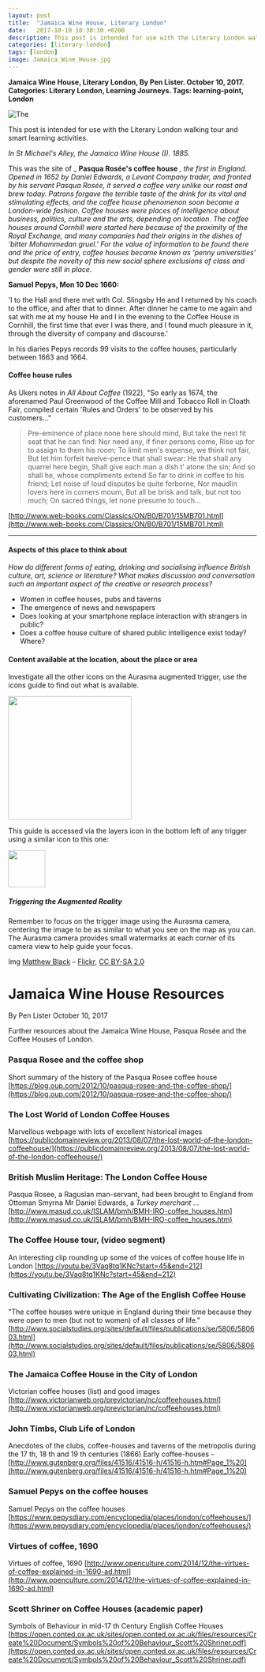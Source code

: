 ```yaml
---
layout: post
title:  "Jamaica Wine House, Literary London"
date:   2017-10-10 10:30:30 +0200
description: This post is intended for use with the Literary London walking tour and smart learning activities and was originally only available via the Aurasma AR trigger.
categories: [literary-london]
tags: [london]
image: Jamaica_Wine_House.jpg
---
```


**Jamaica Wine House, Literary London, By Pen Lister. October 10, 2017. Categories: Literary London, Learning Journeys. Tags: learning-point, London**

![The ]({{site.baseurl}}/assets/images/Jamaica_Wine_House.jpg)

This post is intended for use with the Literary London walking tour and smart learning activities.

_In St Michael's Alley, the Jamaica Wine House (I). 1885._

This was the site of _ **Pasqua Rosée's coffee house** _, the first in England. Opened in 1652 by Daniel Edwards, a Levant Company trader, and fronted by his servant Pasqua Rosée, it served a coffee very unlike our roast and brew today. Patrons forgave the terrible taste of the drink for its vital and stimulating effects, and the coffee house phenomenon soon became a London-wide fashion. Coffee houses were places of intelligence about business, politics, culture and the arts, depending on location. The coffee houses around Cornhill were started here because of the proximity of the Royal Exchange, and many companies had their origins in the dishes of 'bitter Mohammedan gruel.' For the value of information to be found there and the price of entry, coffee houses became known as 'penny universities' but despite the novelty of this new social sphere exclusions of class and gender were still in place._

**Samuel Pepys, Mon 10 Dec 1660:**

'I to the Hall and there met with Col. Slingsby He and I returned by his coach to the office, and after that to dinner. After dinner he came to me again and sat with me at my house He and I in the evening to the Coffee House in Cornhill, the first time that ever I was there, and I found much pleasure in it, through the diversity of company and discourse.'

In his diaries Pepys records 99 visits to the coffee houses, particularly between 1663 and 1664.

#### **Coffee house rules**

As Ukers notes in _All About Coffee_ (1922), "So early as 1674, the aforenamed Paul Greenwood of the Coffee Mill and Tobacco Roll in Cloath Fair, compiled certain 'Rules and Orders' to be observed by his customers…"

> Pre-eminence of place none here should mind,
  But take the next fit seat that he can find:
 Nor need any, if finer persons come,
 Rise up for to assign to them his room;
 To limit men's expense, we think not fair,
 But let him forfeit twelve-pence that shall swear:
 He that shall any quarrel here begin,
 Shall give each man a dish t' atone the sin;
 And so shall he, whose compliments extend
 So far to drink in coffee to his friend;
 Let noise of loud disputes be quite forborne,
 Nor maudlin lovers here in corners mourn,
 But all be brisk and talk, but not too much;
 On sacred things, let none presume to touch…
 

[http://www.web-books.com/Classics/ON/B0/B701/15MB701.html](http://www.web-books.com/Classics/ON/B0/B701/15MB701.html)


---

#### **Aspects of this place to think about**

_How do different forms of eating, drinking and socialising influence British culture, art, science or literature? What makes discussion and conversation such an important aspect of the creative or research process?_

- Women in coffee houses, pubs and taverns
- The emergence of news and newspapers
- Does looking at your smartphone replace interaction with strangers in public?
- Does a coffee house culture of shared public intelligence exist today? Where?

#### **Content available at the location, about the place or area**

Investigate all the other icons on the Aurasma augmented trigger, use the icons guide to find out what is available.

<img src="{{site.baseurl}}/assets/images/icons-messagesA.png" width="250" height="auto">

This guide is accessed via the layers icon in the bottom left of any trigger using a similar icon to this one: 

<img src="{{site.baseurl}}/assets/images/1287510-512-crimson.png" width="75" height="auto">

##### **Triggering the Augmented Reality**

Remember to focus on the trigger image using the Aurasma camera, centering the image to be as similar to what you see on the map as you can. The Aurasma camera provides small watermarks at each corner of its camera view to help guide your focus.

Img [Matthew Black](http://flickr.com/photos/60099286@N00) – [Flickr](http://flickr.com/photos/60099286@N00/428427833), [CC BY-SA 2.0](https://creativecommons.org/licenses/by-sa/2.0)

# Jamaica Wine House Resources

By Pen Lister October 10, 2017

Further resources about the Jamaica Wine House, Pasqua Rosée and the Coffee Houses of London.

### Pasqua Rosee and the coffee shop
Short summary of the history of the Pasqua Rosee coffee house
[https://blog.oup.com/2012/10/pasqua-rosee-and-the-coffee-shop/](https://blog.oup.com/2012/10/pasqua-rosee-and-the-coffee-shop/)
### The Lost World of London Coffee Houses
Marvellous webpage with lots of excellent historical images
[https://publicdomainreview.org/2013/08/07/the-lost-world-of-the-london-coffeehouse/](https://publicdomainreview.org/2013/08/07/the-lost-world-of-the-london-coffeehouse/)
### British Muslim Heritage: The London Coffee House
Pasqua Rosee, a Ragusian man-servant, had been brought to England from Ottoman Smyrna Mr Daniel Edwards, a *Turkey merchant* ...
[http://www.masud.co.uk/ISLAM/bmh/BMH-IRO-coffee_houses.htm](http://www.masud.co.uk/ISLAM/bmh/BMH-IRO-coffee_houses.htm)
### The Coffee House tour, (video segment)
An interesting clip rounding up some of the voices of coffee house life in London
[https://youtu.be/3Vaq8tq1KNc?start=45&end=212](https://youtu.be/3Vaq8tq1KNc?start=45&end=212)
### Cultivating Civilization: The Age of the English Coffee House
"The coffee houses were unique in England during their time because they were open to men (but not to women) of all classes of life."
[http://www.socialstudies.org/sites/default/files/publications/se/5806/580603.html](http://www.socialstudies.org/sites/default/files/publications/se/5806/580603.html)
### The Jamaica Coffee House in the City of London
Victorian coffee houses (list) and good images
[http://www.victorianweb.org/previctorian/nc/coffeehouses.html](http://www.victorianweb.org/previctorian/nc/coffeehouses.html)
### John Timbs, Club Life of London
Anecdotes of the clubs, coffee-houses and taverns of the metropolis during the 17 th, 18 th and 19 th centuries (1866) Early coffee-houses -
[http://www.gutenberg.org/files/41516/41516-h/41516-h.htm#Page_1%20](http://www.gutenberg.org/files/41516/41516-h/41516-h.htm#Page_1%20)
### Samuel Pepys on the coffee houses
Samuel Pepys on the coffee houses
[https://www.pepysdiary.com/encyclopedia/places/london/coffeehouses/](https://www.pepysdiary.com/encyclopedia/places/london/coffeehouses/)
### Virtues of coffee, 1690 
Virtues of coffee, 1690
[http://www.openculture.com/2014/12/the-virtues-of-coffee-explained-in-1690-ad.html](http://www.openculture.com/2014/12/the-virtues-of-coffee-explained-in-1690-ad.html)
### Scott Shriner on Coffee Houses (academic paper)
Symbols of Behaviour in mid-17 th Century English Coffee Houses
[https://open.conted.ox.ac.uk/sites/open.conted.ox.ac.uk/files/resources/Create%20Document/Symbols%20of%20Behaviour_Scott%20Shriner.pdf](https://open.conted.ox.ac.uk/sites/open.conted.ox.ac.uk/files/resources/Create%20Document/Symbols%20of%20Behaviour_Scott%20Shriner.pdf)


